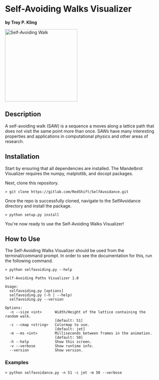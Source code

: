 # Self-Avoiding Walks Visualizer

**by Troy P. Kling**

<img src="http://troykling.com/files/selfavoidance.png" alt="Self-Avoiding Walk" width="239" height="239">

## Description

A self-avoiding walk (SAW) is a sequence a moves along a lattice path that does not visit the same point more than once. SAWs have many interesting properties and applications in computational physics and other areas of research.

## Installation

Start by ensuring that all dependencies are installed. The Mandelbrot Visualizer requires the numpy, matplotlib, and docopt packages.

Next, clone this repository.

    > git clone https://gitlab.com/RedShift/SelfAvoidance.git

Once the repo is successfully cloned, navigate to the SelfAvoidance directory and install the package.

    > python setup.py install

You're now ready to use the Self-Avoiding Walks Visualizer!

## How to Use

The Self-Avoiding Walks Visualizer should be used from the terminal/command prompt. In order to see the documentation for this, run the following command.

    > python selfavoiding.py --help

    Self-Avoiding Paths Visualizer 1.0
	
    Usage:
      selfavoiding.py [options]
      selfavoiding.py (-h | --help)
      selfavoiding.py --version
    
    Options:
      -n --size <int>      Width/Height of the lattice containing the random walk.
                           [default: 51]
      -c --cmap <string>   Colormap to use.
                           [default: jet]
      -m --ms <int>        Milliseconds between frames in the animation.
                           [default: 50]
      -h --help            Show this screen.
      -v --verbose         Show runtime info.
      --version            Show version.

### Examples

    > python selfavoidance.py -n 51 -c jet -m 50 --verbose
